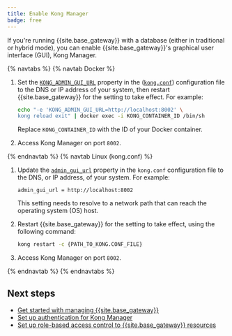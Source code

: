 ```yaml
---
title: Enable Kong Manager
badge: free
---
```


If you're running {{site.base_gateway}} with a database (either in traditional
or hybrid mode), you can enable {{site.base_gateway}}'s graphical user interface
(GUI), Kong Manager.

{% navtabs %}
{% navtab Docker %}

1. Set the [`KONG_ADMIN_GUI_URL`](/gateway/{{page.kong_version}}/reference/configuration/#admin_gui_url) property in the ([`kong.conf`](/gateway/{{page.kong_version}}/production/kong-conf/)) configuration file to the DNS or IP address of your system, then restart {{site.base_gateway}} for the setting to take effect. For example:

    ```bash
    echo "-e 'KONG_ADMIN_GUI_URL=http://localhost:8002' \
    kong reload exit" | docker exec -i KONG_CONTAINER_ID /bin/sh
    ```

    Replace `KONG_CONTAINER_ID` with the ID of your Docker container.

2. Access Kong Manager on port `8002`.

{% endnavtab %}
{% navtab Linux (kong.conf) %}

1. Update the [`admin_gui_url`](/gateway/{{page.kong_version}}/reference/configuration/#admin_gui_url) property
  in the `kong.conf` configuration file to the DNS, or IP address, of your system. For example:

    ```
    admin_gui_url = http://localhost:8002
    ```

    This setting needs to resolve to a network path that can reach the operating system (OS) host.

2. Restart {{site.base_gateway}} for the setting to take effect, using the following command:

    ```bash
    kong restart -c {PATH_TO_KONG.CONF_FILE}
    ```

3. Access Kong Manager on port `8002`.

{% endnavtab %}
{% endnavtabs %}

## Next steps

* [Get started with managing {{site.base_gateway}}](/gateway/{{page.kong_version}}/kong-manager/get-started/services-and-routes)
* [Set up authentication for Kong Manager](/gateway/{{page.kong_version}}/kong-manager/auth/)
* [Set up role-based access control to {{site.base_gateway}} resources](/gateway/{{page.kong_version}}/kong-manager/auth/rbac/)
